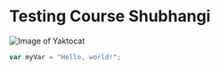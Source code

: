 # Testing Course Shubhangi
![Image of Yaktocat](https://octodex.github.com/images/yaktocat.png)
``` javascript
var myVar = "Hello, world!";
```
